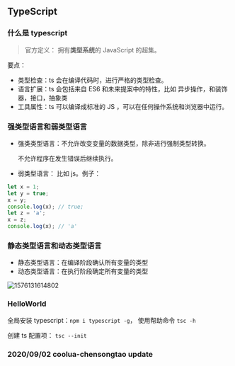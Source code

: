 ## TypeScript

### 什么是 typescript

> 官方定义：  拥有**类型系统**的 JavaScript 的超集。  

要点：

- 类型检查：ts 会在编译代码时，进行严格的类型检查。
- 语言扩展：ts 会包括来自 ES6 和未来提案中的特性，比如 异步操作，和装饰器，接口，抽象类
- 工具属性：ts 可以编译成标准的 JS ，可以在任何操作系统和浏览器中运行。

### 强类型语言和弱类型语言

- 强类类型语言：不允许改变变量的数据类型，除非进行强制类型转换。

  不允许程序在发生错误后继续执行。

- 弱类型语言： 比如 js。例子： 

```javascript
let x = 1;
let y = true;
x = y;
console.log(x); // true;
let z = 'a';
x = z;
console.log(x); // 'a'
```

### 静态类型语言和动态类型语言

- 静态类型语言：在编译阶段确认所有变量的类型
- 动态类型语言：在执行阶段确定所有变量的类型

![1576131614802](C:\Users\陈松涛\AppData\Roaming\Typora\typora-user-images\1576131614802.png)

### HelloWorld

全局安装 typescript：`npm i typescript -g`， 使用帮助命令 `tsc -h`

创建 ts 配置项： `tsc --init`


### 2020/09/02 coolua-chensongtao update